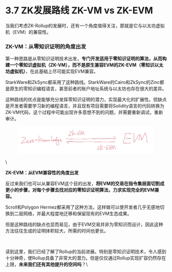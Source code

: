 # 3.7 ZK发展路线 ZK-VM vs ZK-EVM

当我们考虑ZK-Rollup的发展时，还有一个角度值得关注，那就是它与以太坊虚拟机（EVM）的兼容性。

### ZK-VM：从零知识证明的角度出发

第一种思路是从零知识证明技术出发，**专门开发适用于零知识证明的算法，从而构建一个零知识虚拟机（ZK-VM），而不是原生兼容EVM的ZK-EVM（零知识以太坊虚拟机）**，在此基础上尽可能实现EVM兼容。

StarkWare和ZkSync都采用了这种路线。StarkWare的Cairo和ZkSync的Zinc都是原生的零知识编程语言，甚至前者的账户地址系统与以太坊也存在很大的差异。

这种路线的优点是能够充分发挥零知识证明的潜力，实现最大化的扩展性。但缺点是开发者需要学习新的编程语言，并且现有项目需要将Solidity语言的代码转换为ZK-VM代码，这个过程中可能出现许多意想不到的问题，并需要重新调试，重新审计。

<figure><img src=".gitbook/assets/ZK-VM ZK-EVM.jpg" alt=""><figcaption></figcaption></figure>

\


**ZK-EVM：从EVM兼容性的角度出发**

反过来我们也可以从兼容EVM这个目的出发，**将EVM的交易在指令集层面切割成更小的步骤，对每个步骤去找对应的零知识证明算法，力求实现完全的EVM兼容。**

Scroll和Polygon Hermez都采用了这种方法，这样做可以使开发者几乎无感地切换到二层网络，并最大程度地迁移和保留现有的EVM生态成果。

但是这种路线的缺点也显而易见，由于EVM交易并非为零知识而设计，因此这种方法往往生成的证明体积较大，所需的时间也更长。

<figure><img src="https://substackcdn.com/image/fetch/f_auto,q_auto:good,fl_progressive:steep/https%3A%2F%2Fbucketeer-e05bbc84-baa3-437e-9518-adb32be77984.s3.amazonaws.com%2Fpublic%2Fimages%2F6a11624e-6362-4af5-ab27-e1e532ed4222_937x587.png" alt=""><figcaption></figcaption></figure>

读到这里，我们已经了解了Rollup的当前进展。特别是零知识证明技术，令人感到十分神奇，使Rollup具备了非常大的潜力。但是仅仅通过Rollup实现扩容仍然存在上限，**未来我们还有其他提升的空间吗**？\


###
